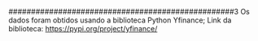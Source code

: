##################################################3
Os dados foram obtidos usando a biblioteca Python Yfinance;
Link da biblioteca: https://pypi.org/project/yfinance/
